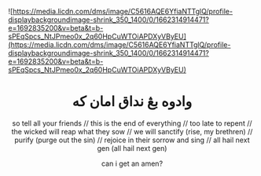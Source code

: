 ![https://media.licdn.com/dms/image/C5616AQE6YfiaNTTglQ/profile-displaybackgroundimage-shrink_350_1400/0/1662314914471?e=1692835200&v=beta&t=b-sPEqSpcs_NtJPmeo0x_2q60HpCuWTOiAPDXyVByEU](https://media.licdn.com/dms/image/C5616AQE6YfiaNTTglQ/profile-displaybackgroundimage-shrink_350_1400/0/1662314914471?e=1692835200&v=beta&t=b-sPEqSpcs_NtJPmeo0x_2q60HpCuWTOiAPDXyVByEU)

<h1 align="center">وادوه بڠ نداق امان كه</h1>

<!--<p align="center">hi, are you looking for the other side? // feel like nothing ever seems quite right? // are you circling the drainpipe, getting off on pain like // you're corrupted?</p>-->
<p align="center">so tell all your friends // this is the end of everything // too late to repent // the wicked will reap what they sow // we will sanctify (rise, my brethren) // purify (purge out the sin) // rejoice in their sorrow and sing // all hail next gen (all hail next gen)</p>
<p align="center">can i get an amen?</p>
